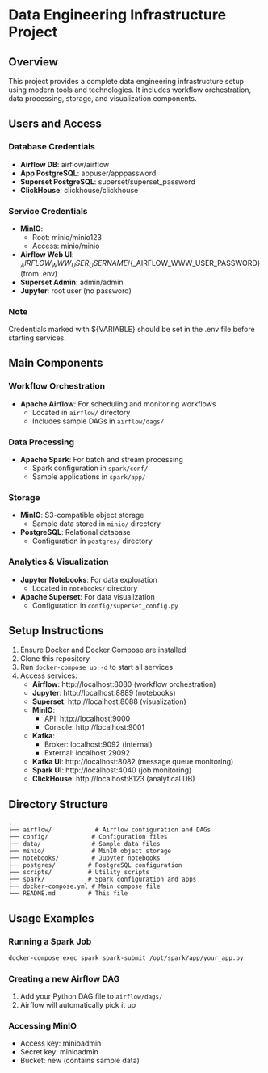# Data Engineering Infrastructure Project

## Overview
This project provides a complete data engineering infrastructure setup using modern tools and technologies. It includes workflow orchestration, data processing, storage, and visualization components.

## Users and Access

### Database Credentials
- **Airflow DB**: airflow/airflow
- **App PostgreSQL**: appuser/apppassword
- **Superset PostgreSQL**: superset/superset_password
- **ClickHouse**: clickhouse/clickhouse

### Service Credentials
- **MinIO**:
  - Root: minio/minio123
  - Access: minio/minio
- **Airflow Web UI**: ${_AIRFLOW_WWW_USER_USERNAME}/${_AIRFLOW_WWW_USER_PASSWORD} (from .env)
- **Superset Admin**: admin/admin
- **Jupyter**: root user (no password)

### Note
Credentials marked with ${VARIABLE} should be set in the .env file before starting services.

## Main Components

### Workflow Orchestration
- **Apache Airflow**: For scheduling and monitoring workflows
  - Located in `airflow/` directory
  - Includes sample DAGs in `airflow/dags/`

### Data Processing
- **Apache Spark**: For batch and stream processing
  - Spark configuration in `spark/conf/`
  - Sample applications in `spark/app/`

### Storage
- **MinIO**: S3-compatible object storage
  - Sample data stored in `minio/` directory
- **PostgreSQL**: Relational database
  - Configuration in `postgres/` directory

### Analytics & Visualization
- **Jupyter Notebooks**: For data exploration
  - Located in `notebooks/` directory
- **Apache Superset**: For data visualization
  - Configuration in `config/superset_config.py`

## Setup Instructions

1. Ensure Docker and Docker Compose are installed
2. Clone this repository
3. Run `docker-compose up -d` to start all services
4. Access services:
   - **Airflow**: http://localhost:8080 (workflow orchestration)
   - **Jupyter**: http://localhost:8889 (notebooks)
   - **Superset**: http://localhost:8088 (visualization)
   - **MinIO**:
     - API: http://localhost:9000
     - Console: http://localhost:9001
   - **Kafka**:
     - Broker: localhost:9092 (internal)
     - External: localhost:29092
   - **Kafka UI**: http://localhost:8082 (message queue monitoring)
   - **Spark UI**: http://localhost:4040 (job monitoring)
   - **ClickHouse**: http://localhost:8123 (analytical DB)

## Directory Structure

```
.
├── airflow/            # Airflow configuration and DAGs
├── config/            # Configuration files
├── data/              # Sample data files
├── minio/             # MinIO object storage
├── notebooks/         # Jupyter notebooks
├── postgres/         # PostgreSQL configuration
├── scripts/          # Utility scripts
├── spark/            # Spark configuration and apps
├── docker-compose.yml # Main compose file
└── README.md         # This file
```

## Usage Examples

### Running a Spark Job
```bash
docker-compose exec spark spark-submit /opt/spark/app/your_app.py
```

### Creating a new Airflow DAG
1. Add your Python DAG file to `airflow/dags/`
2. Airflow will automatically pick it up

### Accessing MinIO
- Access key: minioadmin
- Secret key: minioadmin
- Bucket: new (contains sample data)
